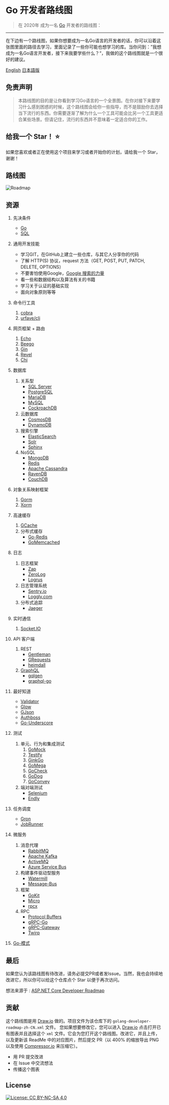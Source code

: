 # Go 开发者路线图

> 在 2020年 成为一名 [Go](https://golang.org/) 开发者的路线图：

------

在下边有一个路线图，如果你想要成为一名Go语言的开发者的话，你可以沿着这张图里面的路径去学习，里面记录了一些你可能也想学习的库。当你问到：”我想成为一名Go语言开发者，接下来我要学些什么？“，我做的这个路线图就是一个很好的建议。

[English](../../ReadMe.md)
[日本語版](./i18n/ja-JP/ReadMe-ja-JP.md)

## **免责声明**

> 本路线图的目的是让你看到学习Go语言的一个全景图。在你对接下来要学习什么感到困惑的时候，这个路线图会给你一些指导，而不是鼓励你去选择当下流行的东西。你需要逐渐了解为什么一个工具可能会比另一个工具更适合某些场景。但请记住，流行的东西并不意味着一定适合你的工作。

## 给我一个 Star！ :star:

如果您喜欢或者正在使用这个项目来学习或者开始你的计划，请给我一个 Star，谢谢！

## 路线图

![Roadmap](./golang-developer-roadmap-zh-CN.png)

## 资源

1. 先决条件

   - [Go](https://golangbot.com/)
   - [SQL](https://www.w3schools.com/sql/default.asp)

2. 通用开发技能

   - 学习GIT，在GitHub上建立一些仓库，与其它人分享你的代码
   - 了解 HTTP(S) 协议，request 方法（GET, POST, PUT, PATCH, DELETE, OPTIONS）
   - 不要害怕使用Google，[Google 搜索的力量](http://www.powersearchingwithgoogle.com/)
   - 看一些和数据结构以及算法有关的书籍
   - 学习关于认证的基础实现
   - 面向对象原则等等

3. 命令行工具
   1. [cobra](https://github.com/spf13/cobra)
   2. [urfave/cli](https://github.com/urfave/cli)

4. 网页框架 + 路由

   1. [Echo](https://github.com/labstack/echo)
   2. [Beego](https://github.com/astaxie/beego)
   3. [Gin](https://github.com/gin-gonic/gin)
   4. [Revel](https://github.com/revel/revel)
   5. [Chi](https://github.com/go-chi/chi)

5. 数据库

   1. 关系型
      - [SQL Server](https://www.microsoft.com/en-us/sql-server/sql-server-2017)
      - [PostgreSQL](https://www.postgresql.org/)
      - [MariaDB](https://mariadb.org/)
      - [MySQL](https://www.mysql.com/)
      - [CockroachDB](https://www.cockroachlabs.com/)
   2. 云数据库
      - [CosmosDB](https://docs.microsoft.com/en-us/azure/cosmos-db)
      - [DynamoDB](https://aws.amazon.com/dynamodb/)
   3. 搜索引擎
      - [ElasticSearch](https://www.elastic.co/)
      - [Solr](http://lucene.apache.org/solr/)
      - [Sphinx](http://sphinxsearch.com/)
   4. NoSQL
      - [MongoDB](https://www.mongodb.com/)
      - [Redis](https://redis.io/)
      - [Apache Cassandra](http://cassandra.apache.org/)
      - [RavenDB](https://github.com/ravendb/ravendb)
      - [CouchDB](http://couchdb.apache.org/)

6. 对象关系映射框架

   1. [Gorm](https://github.com/jinzhu/gorm)
   2. [Xorm](https://github.com/go-xorm/xorm)

7. 高速缓存

   1. [GCache](https://github.com/bluele/gcache)
   2. 分布式缓存
      - [Go-Redis](https://github.com/go-redis/redis)
      - [GoMemcached](https://github.com/bradfitz/gomemcache)

8. 日志

   1. 日志框架
      - [Zap](https://github.com/uber-go/zap)
      - [ZeroLog](https://github.com/rs/zerolog)
      - [Logrus](https://github.com/sirupsen/logrus)
   2. 日志管理系统
      - [Sentry.io](http://sentry.io)
      - [Loggly.com](https://loggly.com)
   3. 分布式追踪
      - [Jaeger](https://www.jaegertracing.io/)

9. 实时通信
   1. [Socket.IO](https://socket.io/)

10. API 客户端

    1. REST
       - [Gentleman](https://github.com/h2non/gentleman)
       - [GRequests](https://github.com/kennethreitz/grequests)
       - [heimdall](https://github.com/heimdal/heimdal)
    2. [GraphQL](https://graphql.org/)
       - [gqlgen](https://github.com/99designs/gqlgen)
       - [graphql-go](https://github.com/graph-gophers/graphql-go)

11. 最好知道

    - [Validator](https://github.com/chriso/validator.js/)
    - [Glow](https://github.com/pytorch/glow)
    - [GJson](https://github.com/tidwall/gjson)
    - [Authboss](https://github.com/volatiletech/authboss)
    - [Go-Underscore](https://github.com/ahl5esoft/golang-underscore)

12. 测试

    1. 单元、行为和集成测试
       1. [GoMock](https://github.com/golang/mock)
       2. [Testify](https://github.com/stretchr/testify)
       3. [GinkGo](https://github.com/onsi/ginkgo)
       4. [GoMega](https://github.com/onsi/gomega)
       5. [GoCheck](https://github.com/go-check/check)
       6. [GoDog](https://github.com/DATA-DOG/godog)
       7. [GoConvey](https://github.com/smartystreets/goconvey)
    2. 端对端测试
       - [Selenium](https://github.com/tebeka/selenium)
       - [Endly](https://github.com/viant/endly)

13. 任务调度

    - [Gron](https://github.com/roylee0704/gron)
    - [JobRunner](https://github.com/bamzi/jobrunner)

14. 微服务

    1. 消息代理
       - [RabbitMQ](https://www.rabbitmq.com/tutorials/tutorial-one-go.html)
       - [Apache Kafka](https://kafka.apache.org/)
       - [ActiveMQ](https://github.com/apache/activemq)
       - [Azure Service Bus](https://docs.microsoft.com/en-us/azure/service-bus-messaging/service-bus-messaging-overview)
    2. 构建事件驱动型服务
       - [Watermill](https://github.com/ThreeDotsLabs/watermill)
       - [Message-Bus](https://github.com/vardius/message-bus)
    3. 框架
         - [GoKit](https://github.com/go-kit/kit)
         - [Micro](https://github.com/micro/go-micro)
         - [rpcx](https://github.com/smallnest/rpcx)
    4. RPC
         - [Protocol Buffers](https://github.com/protocolbuffers/protobuf)
         - [gRPC-Go](https://github.com/grpc/grpc-go)
         - [gRPC-Gateway](https://github.com/grpc-ecosystem/grpc-gateway)
         - [Twirp](https://github.com/twitchtv/twirp)

15. [Go-模式](https://github.com/tmrts/go-patterns)

## 最后

如果您认为该路线图有待改进，请务必提交PR或者发Issue。当然，我也会持续地改进它，所以你可以给这个仓库点个 Star 以便于再次访问。

想法来源于 : [ASP.NET Core Developer Roadmap](https://github.com/MoienTajik/AspNetCore-Developer-Roadmap)

## 贡献

这个路线图是用 [Draw.io](https://www.draw.io/) 做的。项目文件为该仓库下的 `golang-developer-roadmap-zh-CN.xml` 文件。 您如果想要修改它，您可以进入 [Draw.io](https://www.draw.io/) 点击打开已有图表并且选择这个 `xml` 文件。它会为您打开这个路线图。改进它，并且上传，以及更新该 ReadMe 中的对应图片，然后提交 PR（以 400% 的缩放导出 PNG 以及使用 [Compressor.io](https://compressor.io/compress) 来压缩它）。

- 用 PR 提交改进
- 在 Issue 中交流想法
- 传播这个图表

## License

[![License: CC BY-NC-SA 4.0](https://img.shields.io/badge/License-CC%20BY--NC--SA%204.0-lightgrey.svg)](https://creativecommons.org/licenses/by-nc-sa/4.0/)
